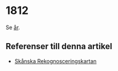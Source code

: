 # 1812

Se [år](år.md).

## Referenser till denna artikel

* [Skånska Rekognosceringskartan](Skånska%20Rekognosceringskartan.md)
